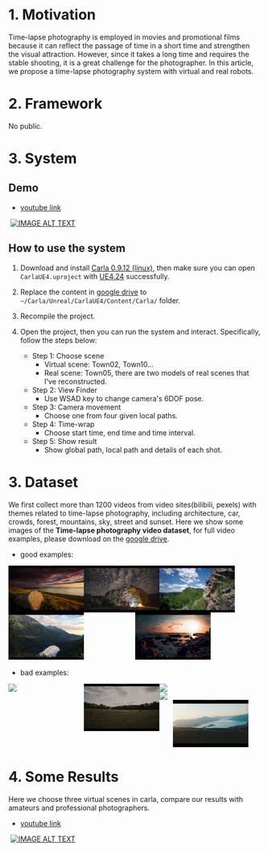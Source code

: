 # 1. Motivation

Time-lapse photography is employed in movies and promotional films because it can reflect the passage of time in a short time and strengthen the visual attraction. However, since it takes a long time and requires the stable shooting, it is a great challenge for the photographer. In this article, we propose a time-lapse photography system with virtual and real robots.

# 2. Framework

No public. 

# 3. System

## Demo

- [youtube link](https://www.youtube.com/watch?v=sYFglVIJXd8)

​		[![IMAGE ALT TEXT](http://img.youtube.com/vi/sYFglVIJXd8/0.jpg)](http://www.youtube.com/watch?v=sYFglVIJXd8 )

## How to use the system

1. Download and install [Carla 0.9.12 (linux)](https://carla.readthedocs.io/en/0.9.12/build_linux/), then make sure you can open `CarlaUE4.uproject` with [UE4.24](https://www.unrealengine.com/zh-CN) successfully. 

2. Replace the content in [google drive](https://drive.google.com/file/d/1gyDmXDJ2BrOcu7pLzOITsyHAi8zr9YQA/view?usp=sharing) to `~/Carla/Unreal/CarlaUE4/Content/Carla/` folder.
3. Recompile the project.
4. Open the project, then you can run the system and interact. Specifically, follow the steps below:
   - Step 1: Choose scene
     - Virtual scene: Town02, Town10...
     - Real scene: Town05, there are two models of real scenes that I've reconstructed. 
   - Step 2: View Finder
     - Use WSAD key to change camera's 6DOF pose.
   - Step 3: Camera movement
     - Choose one from four given local paths.
   - Step 4: Time-wrap
     - Choose start time, end time and time interval.
   - Step 5: Show result
     - Show global path, local path and details of each shot.



# 3. Dataset

We first collect more than 1200 videos from video sites(bilibili, pexels) with themes related to time-lapse photography, including architecture, car, crowds, forest, mountains, sky, street and sunset. Here we show some images of the **Time-lapse photography video dataset**, for full video examples, please download on the [google drive](https://drive.google.com/file/d/13FlWlOq7jVG9PTp3tGNhNHiK3YQT5VAI/view?usp=sharing). 

- good examples:

<center class="half">
    <img src="./img/1.jpg" width="150" align=left>
    <img src="./img/2.jpg" width="150" align=left>
    <img src="./img/3.jpg" width="150" align=left>
    <img src="./img/4.jpg" width="150" align=left>
    <img src="./img/5.jpg" width="150" align=left/>
</center>


- bad examples:

<center class="half">
    <img src="./img/1.png" width="150" align=left>
    <img src="./img/2.png" width="150" align=left>
    <img src="./img/3.png" width="150" align=left>
    <img src="./img/4.png" width="150" align=left>
    <img src="./img/5.png" width="150" align=left/>
</center>


# 4. Some Results

Here we choose three virtual scenes in carla, compare our results with amateurs and professional photographers. 

- [youtube link](https://www.youtube.com/watch?v=U13nDhQy-xo)

​		[![IMAGE ALT TEXT](http://img.youtube.com/vi/U13nDhQy-xo/0.jpg)](http://www.youtube.com/watch?v=U13nDhQy-xo )
